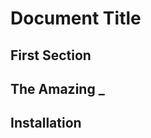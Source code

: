 # <a id="_documenttitle">Document Title</a>

## <a id="_firstsection">First Section</a>

## <a id="_theamazing_">The Amazing _</a>

## <a id="_install">Installation</a>

